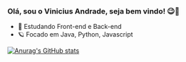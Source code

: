 ### Olá, sou o Vinicius Andrade, seja bem vindo! 😉👋

- 🔭 Estudando Front-end e Back-end
- 🪐 Focado em Java, Python, Javascript

[![Anurag's GitHub stats](https://github-readme-stats.vercel.app/api?username=ViniciusAndradee)](https://github.com/anuraghazra/github-readme-stats)
